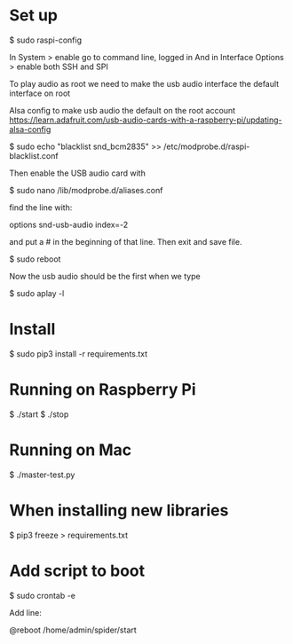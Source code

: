 # Set up

$ sudo raspi-config

In System > enable go to command line, logged in
And in Interface Options > enable both SSH and SPI

To play audio as root we need to make the usb audio interface the default interface on root

Alsa config to make usb audio the default on the root account
https://learn.adafruit.com/usb-audio-cards-with-a-raspberry-pi/updating-alsa-config

$ sudo echo "blacklist snd_bcm2835" >> /etc/modprobe.d/raspi-blacklist.conf

Then enable the USB audio card with

$ sudo nano /lib/modprobe.d/aliases.conf

find the line with:

options snd-usb-audio index=-2

and put a # in the beginning of that line. Then exit and save file.

$ sudo reboot

Now the usb audio should be the first when we type

$ sudo aplay -l

# Install

$ sudo pip3 install -r requirements.txt

# Running on Raspberry Pi

$ ./start
$ ./stop

# Running on Mac

$ ./master-test.py

# When installing new libraries

$ pip3 freeze > requirements.txt

# Add script to boot

$ sudo crontab -e

Add line:

@reboot /home/admin/spider/start
